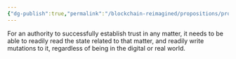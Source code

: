 ```yaml
---
{"dg-publish":true,"permalink":"/blockchain-reimagined/propositions/proposition-oracle-problem-in-authorities/","hide":true,"created":"2024-10-26T12:37:30.580+01:00","updated":"2024-12-28T11:30:18.473+00:00"}
---
```


For an authority to successfully establish trust in any matter, it needs to be able to readily read the state related to that matter, and readily write mutations to it, regardless of being in the digital or real world.